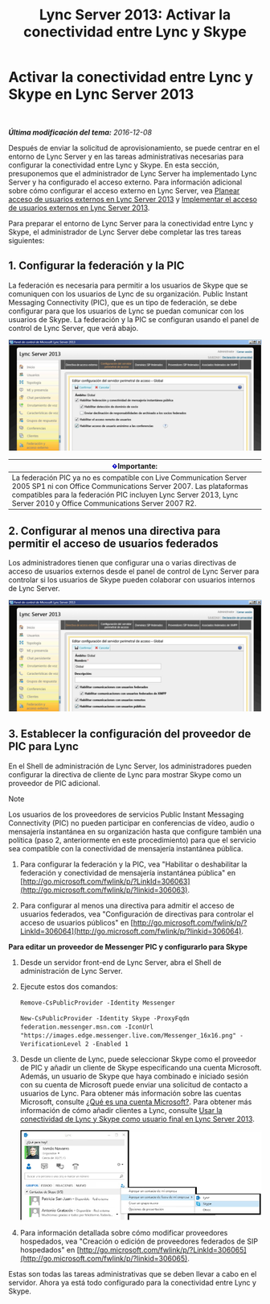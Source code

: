 ﻿---
title: 'Lync Server 2013: Activar la conectividad entre Lync y Skype'
TOCTitle: Activar la conectividad entre Lync y Skype
ms:assetid: 34c4db3e-582f-41fb-85c4-3438ae02f09f
ms:mtpsurl: https://technet.microsoft.com/es-es/library/Dn440170(v=OCS.15)
ms:contentKeyID: 59602829
ms.date: 01/07/2017
mtps_version: v=OCS.15
ms.translationtype: HT
---

# Activar la conectividad entre Lync y Skype en Lync Server 2013

 

_**Última modificación del tema:** 2016-12-08_

Después de enviar la solicitud de aprovisionamiento, se puede centrar en el entorno de Lync Server y en las tareas administrativas necesarias para configurar la conectividad entre Lync y Skype. En esta sección, presuponemos que el administrador de Lync Server ha implementado Lync Server y ha configurado el acceso externo. Para información adicional sobre cómo configurar el acceso externo en Lync Server, vea [Planear acceso de usuarios externos en Lync Server 2013](lync-server-2013-planning-for-external-user-access.md) y [Implementar el acceso de usuarios externos en Lync Server 2013](lync-server-2013-deploying-external-user-access.md).

Para preparar el entorno de Lync Server para la conectividad entre Lync y Skype, el administrador de Lync Server debe completar las tres tareas siguientes:

## 1\. Configurar la federación y la PIC

La federación es necesaria para permitir a los usuarios de Skype que se comuniquen con los usuarios de Lync de su organización. Public Instant Messaging Connectivity (PIC), que es un tipo de federación, se debe configurar para que los usuarios de Lync se puedan comunicar con los usuarios de Skype. La federación y la PIC se configuran usando el panel de control de Lync Server, que verá abajo.

![Mostrando PIC](images/Dn440170.451b94e3-0b38-488c-835f-1f25690e8074(OCS.15).jpg "Mostrando PIC")

<table>
<thead>
<tr class="header">
<th><img src="images/Gg425917.important(OCS.15).gif" title="important" alt="important" />Importante:</th>
</tr>
</thead>
<tbody>
<tr class="odd">
<td>La federación PIC ya no es compatible con Live Communication Server 2005 SP1 ni con Office Communications Server 2007. Las plataformas compatibles para la federación PIC incluyen Lync Server 2013, Lync Server 2010 y Office Communications Server 2007 R2.</td>
</tr>
</tbody>
</table>


## 2\. Configurar al menos una directiva para permitir el acceso de usuarios federados

Los administradores tienen que configurar una o varias directivas de acceso de usuarios externos desde el panel de control de Lync Server para controlar si los usuarios de Skype pueden colaborar con usuarios internos de Lync Server.

![Directivas](images/Dn440170.8fd46ad1-9749-422c-8c47-c16ac9032cdb(OCS.15).jpg "Directivas")

## 3\. Establecer la configuración del proveedor de PIC para Lync

En el Shell de administración de Lync Server, los administradores pueden configurar la directiva de cliente de Lync para mostrar Skype como un proveedor de PIC adicional.


> [!NOTE]
> Los usuarios de los proveedores de servicios Public Instant Messaging Connectivity (PIC) no pueden participar en conferencias de vídeo, audio o mensajería instantánea en su organización hasta que configure también una política (paso 2, anteriormente en este procedimiento) para que el servicio sea compatible con la conectividad de mensajería instantánea pública.



1.  Para configurar la federación y la PIC, vea "Habilitar o deshabilitar la federación y conectividad de mensajería instantánea pública" en [http://go.microsoft.com/fwlink/p/?LinkId=306063](http://go.microsoft.com/fwlink/p/?linkid=306063).

2.  Para configurar al menos una directiva para admitir el acceso de usuarios federados, vea "Configuración de directivas para controlar el acceso de usuarios públicos" en [http://go.microsoft.com/fwlink/p/?LinkId=306064](http://go.microsoft.com/fwlink/p/?linkid=306064).

**Para editar un proveedor de Messenger PIC y configurarlo para Skype**

1.  Desde un servidor front-end de Lync Server, abra el Shell de administración de Lync Server.

2.  Ejecute estos dos comandos:
    
    `Remove-CsPublicProvider -Identity Messenger`
    
    `New-CsPublicProvider -Identity Skype -ProxyFqdn federation.messenger.msn.com -IconUrl "https://images.edge.messenger.live.com/Messenger_16x16.png" -VerificationLevel 2 -Enabled 1`

3.  Desde un cliente de Lync, puede seleccionar Skype como el proveedor de PIC y añadir un cliente de Skype especificando una cuenta Microsoft. Además, un usuario de Skype que haya combinado e iniciado sesión con su cuenta de Microsoft puede enviar una solicitud de contacto a usuarios de Lync. Para obtener más información sobre las cuentas Microsoft, consulte [¿Qué es una cuenta Microsoft?](https://support.skype.com/es/faq/fa12059/what-is-a-microsoft-account). Para obtener más información de cómo añadir clientes a Lync, consulte [Usar la conectividad de Lync y Skype como usuario final en Lync Server 2013](lync-server-2013-using-lync-skype-connectivity-as-an-end-user.md).
    
    ![Agregar contacto de Skype](images/Dn440170.df0e6ed9-2374-4dfa-a815-87281989487c(OCS.15).jpg "Agregar contacto de Skype")

4.  Para información detallada sobre cómo modificar proveedores hospedados, vea "Creación o edición de proveedores federados de SIP hospedados" en [http://go.microsoft.com/fwlink/p/?LinkId=306065](http://go.microsoft.com/fwlink/p/?linkid=306065).

Estas son todas las tareas administrativas que se deben llevar a cabo en el servidor. Ahora ya está todo configurado para la conectividad entre Lync y Skype.

